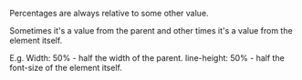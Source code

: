 Percentages are always relative to some other value.

Sometimes it's a value from the parent and other times it's a value from the element itself.

E.g.
Width: 50% - half the width of the parent.
line-height: 50% - half the font-size of the element itself. 